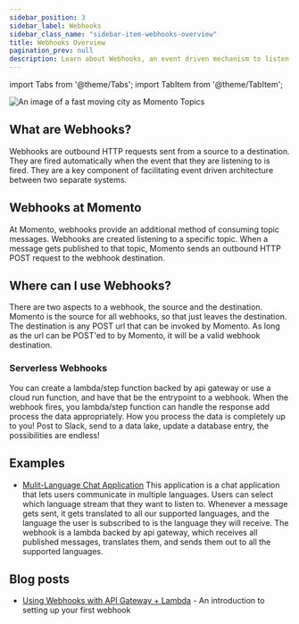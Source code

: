 ```yaml
---
sidebar_position: 3
sidebar_label: Webhooks
sidebar_class_name: "sidebar-item-webhooks-overview"
title: Webhooks Overview
pagination_prev: null
description: Learn about Webhooks, an event driven mechanism to listen to Momento Topics
---
```


import Tabs from '@theme/Tabs';
import TabItem from '@theme/TabItem';

![An image of a fast moving city as Momento Topics](@site/static/img/webhooks-overview.png)

## What are Webhooks?

Webhooks are outbound HTTP requests sent from a source to a destination. They are fired automatically when the event that they are listening to is fired. They are a key component of facilitating event driven architecture between two separate systems. 

## Webhooks at Momento

At Momento, webhooks provide an additional method of consuming topic messages. Webhooks are created listening to a specific topic. When a message gets published to that topic, Momento sends an outbound HTTP POST request to the webhook destination.  

## Where can I use Webhooks?

There are two aspects to a webhook, the source and the destination. Momento is the source for all webhooks, so that just leaves the destination. The destination is any POST url that can be invoked by Momento. As long as the url can be POST'ed to by Momento, it will be a valid webhook destination.

### Serverless Webhooks

You can create a lambda/step function backed by api gateway or use a cloud run function, and have that be the entrypoint to a webhook. When the webhook fires, you lambda/step function can handle the response add process the data appropriately. How you process the data is completely up to you! Post to Slack, send to a data lake, update a database entry, the possibilities are endless!

## Examples

- [Mulit-Language Chat Application](https://github.com/momentohq/moderated-chat/) This application is a chat application that lets users communicate in multiple languages. Users can select which language stream that they want to listen to. Whenever a message gets sent, it gets translated to all our supported languages, and the language the user is subscribed to is the language they will receive. The webhook is a lambda backed by api gateway, which receives all published messages, translates them, and sends them out to all the supported languages. 

## Blog posts

- [Using Webhooks with API Gateway + Lambda](https://www.gomomento.com/blog/how-to-use-webhooks-and-momento-topics-to-build-a-multi-language-chat-app) - An introduction to setting up your first webhook
